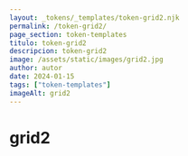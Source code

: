 ```yaml
---
layout: _tokens/_templates/token-grid2.njk
permalink: /token-grid2/
page_section: token-templates
titulo: token-grid2
descripcion: token-grid2
image: /assets/static/images/grid2.jpg
author: autor
date: 2024-01-15
tags: ["token-templates"]
imageAlt: grid2
---
```


# grid2

